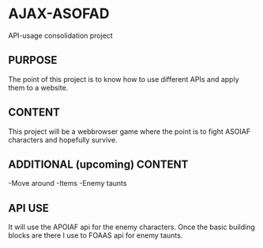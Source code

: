 # AJAX-ASOFAD
API-usage consolidation project

PURPOSE
-------
The point of this project is to know how to use different APIs and apply them to a website.

CONTENT
-------
This project will be a webbrowser game where the point is to fight ASOIAF characters and hopefully survive.

ADDITIONAL (upcoming) CONTENT
------------------
-Move around
-Items
-Enemy taunts

API USE
-------
It will use the APOIAF api for the enemy characters.
Once the basic building blocks are there I use to FOAAS api for enemy taunts.
